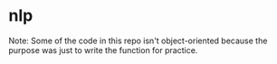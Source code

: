 # nlp

Note: Some of the code in this repo isn't object-oriented because the purpose was just to write the function for practice.